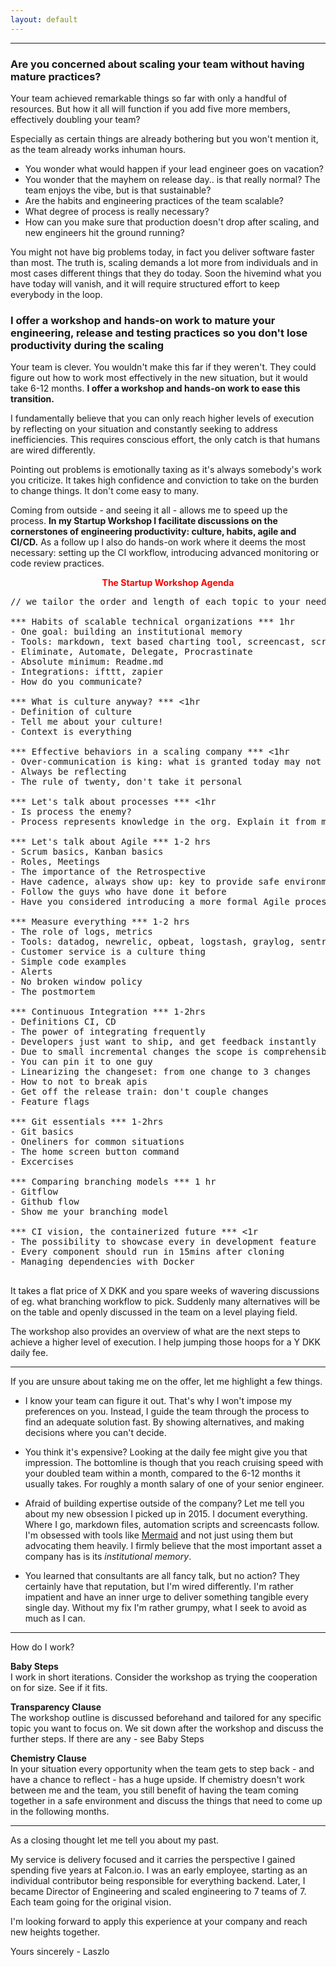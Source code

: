 ```yaml
---
layout: default
---
```


---

### Are you concerned about scaling your team without having mature practices?

Your team achieved remarkable things so far with only a handful of resources. But how it all will function if you add five more members, effectively doubling your team?

Especially as certain things are already bothering but you won't mention it, as the team already works inhuman hours. 

* You wonder what would happen if your lead engineer goes on vacation?
* You wonder that the mayhem on release day.. is that really normal? The team enjoys the vibe, but is that sustainable?
* Are the habits and engineering practices of the team scalable?    
* What degree of process is really necessary?
* How can you make sure that production doesn't drop after scaling, and new engineers hit the ground running?

You might not have big problems today, in fact you deliver software faster than most. The truth is, scaling demands a lot more from individuals and in most cases different things that they do today. Soon the hivemind what you have today will vanish, and it will require structured effort to keep everybody in the loop.

### I offer a workshop and hands-on work to mature your engineering, release and testing practices so you don't lose productivity during the scaling

Your team is clever. You wouldn't make this far if they weren't. They could figure out how to work most effectively in the new situation, but it would take 6-12 months. **I offer a workshop and hands-on work to ease this transition.**

I fundamentally believe that you can only reach higher levels of execution by reflecting on your situation and constantly seeking to address inefficiencies. This requires conscious effort, the only catch is that humans are wired differently.

Pointing out problems is emotionally taxing as it's always somebody's work you criticize. It takes high confidence and conviction to take on the burden to change things. It don't come easy to many.

Coming from outside - and seeing it all - allows me to speed up the process. **In my Startup Workshop I facilitate discussions on the cornerstones of engineering productivity: culture, habits, agile and CI/CD.** 
As a follow up I also do hands-on work where it deems the most necessary: setting up the CI workflow, introducing advanced monitoring or code review practices.

<p style="text-align: center; font-weight: bold; color: red;">The Startup Workshop Agenda</p>

<pre>
// we tailor the order and length of each topic to your needs and fit it to one day

*** Habits of scalable technical organizations *** 1hr
- One goal: building an institutional memory
- Tools: markdown, text based charting tool, screencast, scripts
- Eliminate, Automate, Delegate, Procrastinate
- Absolute minimum: Readme.md
- Integrations: ifttt, zapier
- How do you communicate?

*** What is culture anyway? *** <1hr
- Definition of culture
- Tell me about your culture!
- Context is everything

*** Effective behaviors in a scaling company *** <1hr
- Over-communication is king: what is granted today may not be granted if you hire 3 more guys
- Always be reflecting
- The rule of twenty, don't take it personal

*** Let's talk about processes *** <1hr
- Is process the enemy?
- Process represents knowledge in the org. Explain it from many angles

*** Let's talk about Agile *** 1-2 hrs
- Scrum basics, Kanban basics
- Roles, Meetings
- The importance of the Retrospective
- Have cadence, always show up: key to provide safe environment, key to plant practices
- Follow the guys who have done it before
- Have you considered introducing a more formal Agile process?

*** Measure everything *** 1-2 hrs
- The role of logs, metrics
- Tools: datadog, newrelic, opbeat, logstash, graylog, sentry, mixpanel
- Customer service is a culture thing
- Simple code examples
- Alerts
- No broken window policy
- The postmortem

*** Continuous Integration *** 1-2hrs
- Definitions CI, CD
- The power of integrating frequently
- Developers just want to ship, and get feedback instantly
- Due to small incremental changes the scope is comprehensible => less risk
- You can pin it to one guy
- Linearizing the changeset: from one change to 3 changes
- How to not to break apis
- Get off the release train: don't couple changes
- Feature flags

*** Git essentials *** 1-2hrs
- Git basics
- Oneliners for common situations
- The home screen button command
- Excercises

*** Comparing branching models *** 1 hr
- Gitflow
- Github flow
- Show me your branching model

*** CI vision, the containerized future *** <1r
- The possibility to showcase every in development feature
- Every component should run in 15mins after cloning
- Managing dependencies with Docker

</pre>

It takes a flat price of X DKK and you spare weeks of wavering discussions of eg. what branching workflow to pick. 
Suddenly many alternatives will be on the table and openly discussed in the team on a level playing field. 

The workshop also provides an overview of what are the next steps to achieve a higher level of execution. I help jumping those hoops for a Y DKK daily fee. 



---

If you are unsure about taking me on the offer, let me highlight a few things.
* I know your team can figure it out. That's why I won't impose my preferences on you. Instead, I guide the team through the process to find an adequate solution fast. By showing alternatives, and making decisions where you can't decide.

* You think it's expensive? Looking at the daily fee might give you that impression. The bottomline is though that you reach cruising speed with your doubled team within a month, compared to the 6-12 months it usually takes. For roughly a month salary of one of your senior engineer.

* Afraid of building expertise outside of the company? Let me tell you about my new obsession I picked up in 2015. I document everything. Where I go, markdown files, automation scripts and screencasts follow. I'm obsessed with tools like [Mermaid](http://knsv.github.io/mermaid/#sequence-diagrams) and not just using them but advocating them heavily. 
I firmly believe that the most important asset a company has is its *institutional memory*.

* You learned that consultants are all fancy talk, but no action? They certainly have that reputation, but I'm wired differently. I'm rather impatient and have an inner urge to deliver something tangible every single day. Without my fix I'm rather grumpy, what I seek to avoid as much as I can.

---

How do I work?

**Baby Steps**<br/>
I work in short iterations. Consider the workshop as trying the cooperation on for size. See if it fits.

**Transparency Clause**<br/>
The workshop outline is discussed beforehand and tailored for any specific topic you want to focus on. We sit down after the workshop and discuss the further steps. If there are any - see Baby Steps

**Chemistry Clause**<br/>
In your situation every opportunity when the team gets to step back - and have a chance to reflect - has a huge upside. If chemistry doesn't work between me and the team, you still benefit of having the team coming together in a safe environment and discuss the things that need to come up in the following months.

---

As a closing thought let me tell you about my past. 

My service is delivery focused and it carries the perspective I gained spending five years at Falcon.io. I was an early employee, starting as an individual contributor being responsible for everything backend. Later, I became Director of Engineering and scaled engineering to 7 teams of 7. Each team going for the original vision.

I'm looking forward to apply this experience at your company and reach new heights together.

Yours sincerely - Laszlo